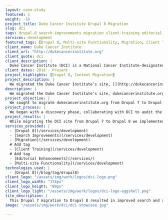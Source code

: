 ```yaml
---
layout: case-study
featured: 1
weight: -10
project_title: Duke Cancer Institute Drupal 8 Migration
slug: dci
tags: drupal-8 search-improvements migration client-training editorial-enhancements multi-site-functionality
services: development
featured_tags: [Drupal 8, Multi-site Functionality, Migration, Client Training]
client_name: Duke Cancer Institute
client_url: "http://dukecancerinstitute.org"
client_quote: dci
client_description: |
  Duke Cancer Institute (DCI) is a National Cancer Institute-designated Comprehensive Cancer Center at Duke University and Duke Medical Center. Collaborative, innovative, and fast-paced, Duke Cancer Institute exists to discover and develop the world’s best cancer care through first-class patient care, top-tier talent, and game-changing research.
client_dates: 2018 - Present
project_highlights: [Drupal 8, Content Migration]
project_description: |
  We migrated the Duke Cancer Institute’s site, [](http://dukecancerinstitute.org), and it’s derivative site [] (https://prostateurologiccenter.dukecancerinstitute.org/) from Drupal 7 to Drupal 8, addressing accessibility and select feature enhancements along the way.
description: |
  We migrated the Duke Cancer Institute’s site, dukecancerinstitute.org, and it’s derivative site prostateurologiccenter.dukecancerinstitute.org/ from Drupal 7 to Drupal 8, addressing accessibility and select feature enhancements along the way.
project_objective: |
  We sought to migrate dukecancerinstitute.org from Drupal 7 to Drupal 8 in order to modernize the platform and improve the editorial experience, search, and accessibility. All the while, our approach sought to allow for the re-use of development efforts for the smaller spinoff site prostateurologiccenter.dukecancerinstitute.org. As always, a priority was to make this project timely and on budget resulting in a functional, smart, and easy-to-use site to support Duke Cancer Institute as an organization, their patients, students, caregivers and scientists.
project_process: |
  We began with a discovery phase, collaborating with DCI to audit the existing Drupal 7 site in order to plan the migration while identifying the critical areas to improve during the Drupal 8 upgrade. The targeted improvements focused on improving search, the editor experience, accessibility.
project_results: |
  While migrating the DCI site from Drupal 7 to Drupal 8 we implemented a new search feature with the ability to load more content that is specifically relevant to the user. Now, users can quickly find exactly what they’re looking for. Then, we built a more functional editor user experience providing DCI content editors more streamlined and workflow with the flexibility needed in order to maintain a cohesive content strategy.
services_provided: |
  - [Drupal 8](/services/development)
  - [Search Improvements](/services/development)
  - [Migration](/services/development)
  # Add tag
  - [Client Training](/services/development)
  # Add tag
  - [Editorial Enhancements](/services/)
  - [Multi-site Functionality](/services/development)
technologies_used: |
  - [Drupal 8](/blog/tag/drupal8)
client_logo: "/assets/img/work/logos/dci-logo.png"
client_logo_width: "174px"
client_logo_height: "80px"
client_logo_light: "/assets/img/work/logos/dci-logo-eggshell.png"
tile_description: |
  This Drupal 7 migration to Drupal 8 resulted in improved search and also provided site editors  with a more "component-based" approach to building pages.
image: "/assets/img/work/dci/dci-showcase.jpg"

---
```

